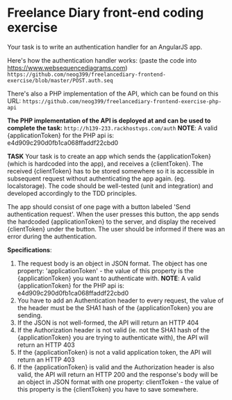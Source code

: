 Freelance Diary front-end coding exercise 
===================

Your task is to write an authentication handler for an AngularJS app.

Here's how the authentication handler works: (paste the code into https://www.websequencediagrams.com)
`https://github.com/neog399/freelancediary-frontend-exercise/blob/master/POST.auth.seq`

There's also a PHP implementation of the API, which can be found on this URL: `https://github.com/neog399/freelancediary-frontend-exercise-php-api`

**The PHP implementation of the API is deployed at and can be used to complete the task:** 
`http://h139-233.rackhostvps.com/auth`
 **NOTE**: A valid {applicationToken} for the PHP api is: e4d909c290d0fb1ca068ffaddf22cbd0

**TASK**
Your task is to create an app which sends the {applicationToken} (which is hardcoded into the app), and receives a {clientToken}. The received {clientToken} has to be stored somewhere so it is accessible in subsequent request without authenticating the app again. (eg. localstorage). The code should be well-tested (unit and integration) and developed accordingly to the TDD principles.

The app should consist of one page with a button labeled 'Send authentication request'. When the user presses this button, the app sends the hardcoded {applicationToken} to the server, and display the received {clientToken} under the button. The user should be informed if there was an error during the authentication.

**Specifications**:

 1. The request body is an object in JSON format. The object has one property: 'applicationToken' - the value of this property is the {applicationToken} you want to authenticate with. **NOTE**: A valid {applicationToken} for the PHP api is: e4d909c290d0fb1ca068ffaddf22cbd0
 2.  You have to add an Authentication header to every request, the value of the header must be the SHA1 hash of the {applicationToken} you are sending.
 3. If the JSON is not well-formed, the API will return an HTTP 404
 4. If the Authorization header is not valid (ie. not the SHA1 hash of the {applicationToken} you are trying to authenticate with), the API will return an HTTP 403
 5. If the {applicationToken} is not a valid application token, the API will return an HTTP 403
 6. If the {applicationToken} is valid and the Authorization header is also valid, the API will return an HTTP 200 and the response's body will be an object in JSON format with one property: clientToken - the value of this property is the {clientToken} you have to save somewhere.

